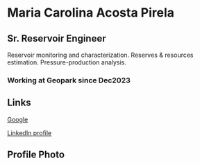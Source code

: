 # Maria Carolina Acosta Pirela
## Sr. Reservoir Engineer
Reservoir monitoring and characterization. Reserves & resources estimation. Pressure-production analysis.
###  Working at Geopark since Dec2023


## Links
[Google](https://www.google.com/)

[LinkedIn profile](https://ve.linkedin.com/in/maria-a-a9212620?trk=people-guest_people_search-card)


## Profile Photo

